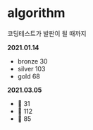 # algorithm
코딩테스트가 발판이 될 때까지

**2021.01.14**
- bronze 30
- silver 103
- gold 68

**2021.03.05**
- :3rd_place_medal: 31
- :2nd_place_medal: 112
- :1st_place_medal: 85
